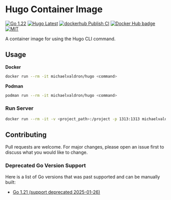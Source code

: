 # Hugo Container Image

[![Go 1.22](https://img.shields.io/badge/1.22-blue?logo=go&labelColor=gray)](https://go.dev/doc/go1.22)
[![Hugo Latest](https://img.shields.io/badge/latest-cb4879?logo=hugo&labelColor=gray)](https://github.com/gohugoio/hugo/releases/latest)
[![dockerhub Publish CI](https://github.com/michael-valdron/hugo-image/actions/workflows/docker-publish.yaml/badge.svg)](https://github.com/michael-valdron/hugo-image/actions/workflows/docker-publish.yaml)
[![Docker Hub badge][dockerhub-badge]][dockerhub]
[![MIT](https://img.shields.io/badge/license-Apache--2.0-blue)](LICENSE)

 [dockerhub-badge]: https://img.shields.io/docker/pulls/michaelvaldron/hugo
 [dockerhub]: https://hub.docker.com/r/michaelvaldron/hugo


A container image for using the Hugo CLI command.

## Usage

**Docker**

```sh
docker run --rm -it michaelvaldron/hugo <command>
```

**Podman**

```sh
podman run --rm -it michaelvaldron/hugo <command>
```

### Run Server

```sh
docker run --rm -it -v <project_path>:/project -p 1313:1313 michaelvaldron/hugo hugo server
```

## Contributing

Pull requests are welcome. For major changes, please open an issue first to discuss what you would like to change.

### Deprecated Go Version Support

Here is a list of Go versions that was past supported and can be manually built:

- [Go 1.21 (support deprecated 2025-01-26)](build/go1.21)
